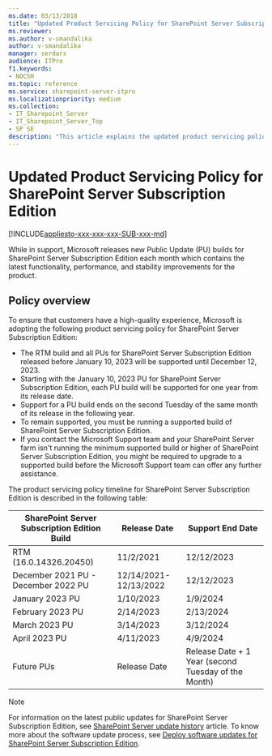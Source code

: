 ```yaml
---
ms.date: 03/13/2018
title: "Updated Product Servicing Policy for SharePoint Server Subscription Edition"
ms.reviewer:
ms.author: v-smandalika
author: v-smandalika
manager: serdars
audience: ITPro
f1.keywords:
- NOCSH
ms.topic: reference
ms.service: sharepoint-server-itpro
ms.localizationpriority: medium
ms.collection:
- IT_Sharepoint_Server
- IT_Sharepoint_Server_Top
- SP SE
description: "This article explains the updated product servicing policy of SharePoint Server Subscription Edition."
---
```


# Updated Product Servicing Policy for SharePoint Server Subscription Edition

[!INCLUDE[appliesto-xxx-xxx-xxx-SUB-xxx-md](../includes/appliesto-xxx-xxx-xxx-SUB-xxx-md.md)]

While in support, Microsoft releases new Public Update (PU) builds for SharePoint Server Subscription Edition each month which contains the latest functionality, performance, and stability improvements for the product.

## Policy overview

To ensure that customers have a high-quality experience, Microsoft is adopting the following product servicing policy for SharePoint Server Subscription Edition:

- The RTM build and all PUs for SharePoint Server Subscription Edition released before January 10, 2023 will be supported until December 12, 2023. 
- Starting with the January 10, 2023 PU for SharePoint Server Subscription Edition, each PU build will be supported for one year from its release date. 
- Support for a PU build ends on the second Tuesday of the same month of its release in the following year.
- To remain supported, you must be running a supported build of SharePoint Server Subscription Edition.
- If you contact the Microsoft Support team and your SharePoint Server farm isn't running the minimum supported build or higher of SharePoint Server Subscription Edition, you might be required to upgrade to a supported build before the Microsoft Support team can offer any further assistance.

The product servicing policy timeline for SharePoint Server Subscription Edition is described in the following table:

|SharePoint Server Subscription Edition Build|Release Date|Support End Date|
|---|---|---|
|RTM (16.0.14326.20450)|11/2/2021|12/12/2023|
|December 2021 PU - December 2022 PU|12/14/2021-12/13/2022|12/12/2023|
|January 2023 PU|1/10/2023|1/9/2024|
|February 2023 PU|2/14/2023|2/13/2024|
|March 2023 PU|3/14/2023|3/12/2024|
|April 2023 PU|4/11/2023|4/9/2024|
|Future PUs|Release Date|Release Date + 1 Year (second Tuesday of the Month)|

> [!NOTE]
> For information on the latest public updates for SharePoint Server Subscription Edition, see [SharePoint Server update history](/officeupdates/sharepoint-updates#sharepoint-server-subscription-edition-update-history) article. To know more about the software update process, see [Deploy software updates for SharePoint Server Subscription Edition](../upgrade-and-update/deploy-updates-for-sharepoint-server-2016.md).
